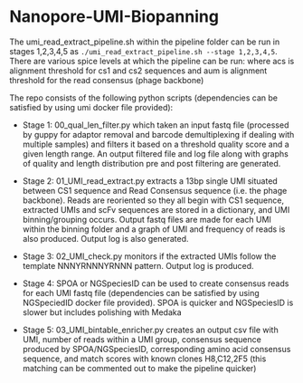 # Nanopore-UMI-Biopanning

The umi_read_extract_pipeline.sh within the pipeline folder can be run in stages 1,2,3,4,5 as `./umi_read_extract_pipeline.sh --stage 1,2,3,4,5`. There are various spice levels at which the pipeline can be run: where acs is alignment threshold for cs1 and cs2 sequences and aum is alignment threshold for the read consensus (phage backbone)

The repo consists of the following python scripts (dependencies can be satisfied by using umi docker file provided):
    
* Stage 1: 00_qual_len_filter.py which taken an input fastq file (processed by guppy for adaptor removal and barcode demultiplexing if dealing with multiple samples) and filters it based on a threshold quality score and a given length range. An output filtered file and log file along with graphs of quality and length distribution pre and post filtering are generated.  

* Stage 2: 01_UMI_read_extract.py extracts a 13bp single UMI situated between CS1 sequence and Read Consensus sequence (i.e. the phage backbone). Reads are reoriented so they all begin with CS1 sequence, extracted UMIs and scFv sequences are stored in a dictionary, and UMI binning/grouping occurs. Output fastq files are made for each UMI within the binning folder and a graph of UMI and frequency of reads is also produced. Output log is also generated.

* Stage 3: 02_UMI_check.py monitors if the extracted UMIs follow the template NNNYRNNNYRNNN pattern. Output log is produced. 

* Stage 4: SPOA or NGSpeciesID can be used to create consensus reads for each UMI fastq file (dependencies can be satisfied by using NGSpeciedID docker file provided). SPOA is quicker and NGSpeciesID is slower but includes polishing with Medaka

* Stage 5: 03_UMI_bintable_enricher.py creates an output csv file with UMI, number of reads within a UMI group, consensus sequence produced by SPOA/NGSpeciesID, corresponding amino acid consensus sequence, and match scores with known clones H8,C12,2F5 (this matching can be commented out to make the pipeline quicker)

    